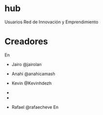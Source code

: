 # hub
Usuarios Red de Innovación y Emprendimiento

# Creadores
En
- Jairo @jairolan
- Anahi @anahicamash
- Kevin @Kevinhdezh  
-
-

- Rafael @rafaecheve
En
